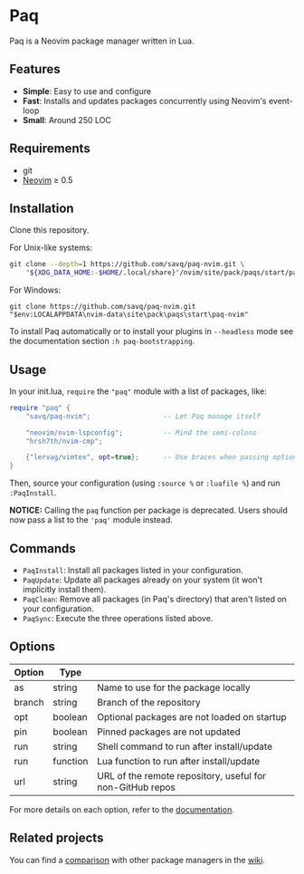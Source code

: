 # Paq

Paq is a Neovim package manager written in Lua.


## Features

- __Simple__: Easy to use and configure
- __Fast__:   Installs and updates packages concurrently using Neovim's event-loop
- __Small__:  Around 250 LOC


## Requirements

- git
- [Neovim](https://github.com/neovim/neovim) ≥ 0.5


## Installation

Clone this repository.

For Unix-like systems:

```sh
git clone --depth=1 https://github.com/savq/paq-nvim.git \
    "${XDG_DATA_HOME:-$HOME/.local/share}"/nvim/site/pack/paqs/start/paq-nvim
```

For Windows:
```
git clone https://github.com/savq/paq-nvim.git "$env:LOCALAPPDATA\nvim-data\site\pack\paqs\start\paq-nvim"
```

To install Paq automatically or to install your plugins in `--headless` mode
see the documentation section `:h paq-bootstrapping`.


## Usage

In your init.lua, `require` the `"paq"` module with a list of packages, like:

```lua
require "paq" {
    "savq/paq-nvim";                  -- Let Paq manage itself

    "neovim/nvim-lspconfig";          -- Mind the semi-colons
    "hrsh7th/nvim-cmp";

    {"lervag/vimtex", opt=true};      -- Use braces when passing options
}
```

Then, source your configuration (using `:source %` or `:luafile %`) and run `:PaqInstall`.


**NOTICE:**
Calling the `paq` function per package is deprecated. Users should now pass a list to the `'paq'` module instead.


## Commands

- `PaqInstall`: Install all packages listed in your configuration.
- `PaqUpdate`: Update all packages already on your system (it won't implicitly install them).
- `PaqClean`: Remove all packages (in Paq's directory) that aren't listed on your configuration.
- `PaqSync`: Execute the three operations listed above.


## Options

| Option | Type     |                                                           |
|--------|----------|-----------------------------------------------------------|
| as     | string   | Name to use for the package locally                       |
| branch | string   | Branch of the repository                                  |
| opt    | boolean  | Optional packages are not loaded on startup               |
| pin    | boolean  | Pinned packages are not updated                           |
| run    | string   | Shell command to run after install/update                 |
| run    | function | Lua function to run after install/update                  |
| url    | string   | URL of the remote repository, useful for non-GitHub repos |

For more details on each option, refer to the
[documentation](https://github.com/savq/paq-nvim/tree/master/doc/paq-nvim.txt).


## Related projects

You can find a [comparison](https://github.com/savq/paq-nvim/wiki/Comparisons)
with other package managers in the [wiki](https://github.com/savq/paq-nvim/wiki).
